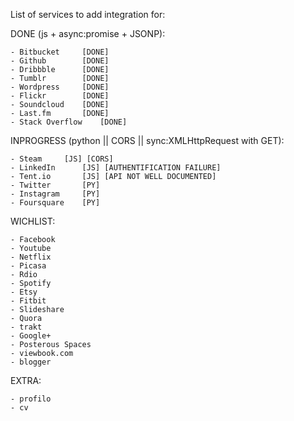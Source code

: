 List of services to add integration for:

DONE (js + async:promise + JSONP):

    - Bitbucket		[DONE]
    - Github		[DONE]
    - Dribbble		[DONE]
    - Tumblr		[DONE]
    - Wordpress 	[DONE]
    - Flickr		[DONE]
    - Soundcloud	[DONE]
    - Last.fm		[DONE]
    - Stack Overflow	[DONE]

INPROGRESS (python || CORS || sync:XMLHttpRequest with GET):

    - Steam		[JS] [CORS]
    - LinkedIn		[JS] [AUTHENTIFICATION FAILURE]
    - Tent.io		[JS] [API NOT WELL DOCUMENTED]
    - Twitter		[PY]
    - Instagram		[PY]
    - Foursquare	[PY]

WICHLIST:

    - Facebook
    - Youtube
    - Netflix
    - Picasa
    - Rdio
    - Spotify
    - Etsy
    - Fitbit
    - Slideshare
    - Quora
    - trakt
    - Google+
    - Posterous Spaces
    - viewbook.com
    - blogger

EXTRA:

    - profilo
    - cv
